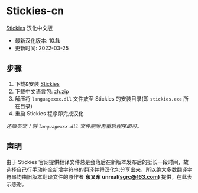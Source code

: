 # Stickies-cn

[Stickies](https://www.zhornsoftware.co.uk/stickies/index.html) 汉化中文版

- 最新汉化版本: 10.1b
- 更新时间: 2022-03-25

## 步骤

1. 下载&安装 [Stickies](https://www.zhornsoftware.co.uk/stickies/download.html)
2. 下载中文语言包: [zh.zip](https://github.com/LightAPIs/Stickies-cn/releases)
3. 解压将 `languagexxx.dll` 文件放至 Stickies 的安装目录(即 `stickies.exe` 所在目录)
4. 重启 Stickies 程序即完成汉化

_还原英文：将 `languagexxx.dll` 文件删除再重启程序即可。_

## 声明

由于 Stickies 官网提供翻译文件总是会落后在新版本发布后的挺长一段时间，故选择自己行手动补全新增字符串的翻译并将汉化包分享出来，所以绝大多数翻译字符串均由旧版本翻译文件的原作者 **东又东 unreal(<sgrc@163.com>)** 提供，在此表示感谢。
